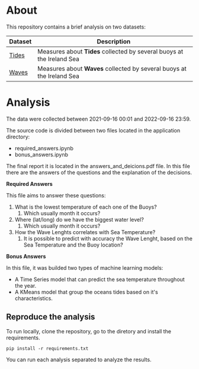 # About

This repository contains a brief analysis on two datasets:


| Dataset | Description |
| --- | --- |
| [Tides](https://www.digitalocean.ie/Data/DownloadTideData) | Measures about **Tides** collected by several buoys at the Ireland Sea |
| [Waves](https://www.digitalocean.ie/Data/DownloadWaveData) | Measures about **Waves** collected by several buoys at the Ireland Sea |

# Analysis

The data were collected between 2021-09-16 00:01 and 2022-09-16 23:59.

The source code is divided between two files located in the application directory:

- required_answers.ipynb
- bonus_answers.ipynb

The final report it is located in the answers_and_deicions.pdf file. In this file there are the answers of the questions and the explanation of the decisions.

**Required Answers**

This file aims to answer these questions:

1. What is the lowest temperature of each one of the Buoys?
    1. Which usually month it occurs?
2. Where (lat/long) do we have the biggest water level?
    1. Which usually month it occurs?
3. How the Wave Lenghts correlates with Sea Temperature?
    1. It is possible to predict with accuracy the Wave Lenght, based on the Sea Temperature and the Buoy location?

**Bonus Answers**

In this file, it was builded two types of machine learning models:

- A Time Series model that can predict the sea temperature throughout the year.
- A KMeans model that group the oceans tides based on it's characteristics.

## Reproduce the analysis

To run locally, clone the repository, go to the diretory and install the requirements.

```
pip install -r requirements.txt
```

You can run each analysis separated to analyze the results.
